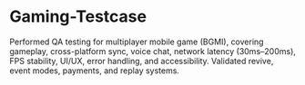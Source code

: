 # Gaming-Testcase
Performed QA testing for multiplayer mobile game (BGMI), covering gameplay, cross-platform sync, voice chat, network latency (30ms–200ms), FPS stability, UI/UX, error handling, and accessibility. Validated revive, event modes, payments, and replay systems.
